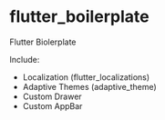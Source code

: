 # flutter_boilerplate

Flutter Biolerplate

Include:
- Localization (flutter_localizations)
- Adaptive Themes (adaptive_theme)
- Custom Drawer
- Custom AppBar